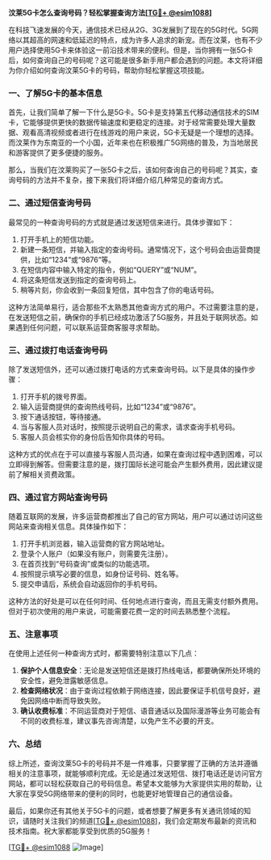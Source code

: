 **汶莱5G卡怎么查询号码？轻松掌握查询方法[[TG💪+ @esim1088](https://t.me/s/esim1088)]**

在科技飞速发展的今天，通信技术已经从2G、3G发展到了现在的5G时代。5G网络以其超高的网速和低延迟的特点，成为许多人追求的新宠。而在汶莱，也有不少用户选择使用5G卡来体验这一前沿技术带来的便利。但是，当你拥有一张5G卡后，如何查询自己的号码呢？这可能是很多新手用户都会遇到的问题。本文将详细为你介绍如何查询汶莱5G卡的号码，帮助你轻松掌握这项技能。

### 一、了解5G卡的基本信息

首先，让我们简单了解一下什么是5G卡。5G卡是支持第五代移动通信技术的SIM卡，它能够提供更快的数据传输速度和更稳定的连接。对于经常需要处理大量数据、观看高清视频或者进行在线游戏的用户来说，5G卡无疑是一个理想的选择。而汶莱作为东南亚的一个小国，近年来也在积极推广5G网络的普及，为当地居民和游客提供了更多便捷的服务。

那么，当我们在汶莱购买了一张5G卡之后，该如何查询自己的号码呢？其实，查询号码的方法并不复杂，接下来我们将详细介绍几种常见的查询方式。

### 二、通过短信查询号码

最常见的一种查询号码的方式就是通过发送短信来进行。具体步骤如下：

1. 打开手机上的短信功能。
2. 新建一条短信，并输入指定的查询号码。通常情况下，这个号码会由运营商提供，比如“1234”或“9876”等。
3. 在短信内容中输入特定的指令，例如“QUERY”或“NUM”。
4. 将这条短信发送到指定的查询号码上。
5. 稍等片刻，你会收到一条回复短信，其中包含了你的电话号码。

这种方法简单易行，适合那些不太熟悉其他查询方式的用户。不过需要注意的是，在发送短信之前，确保你的手机已经成功激活了5G服务，并且处于联网状态。如果遇到任何问题，可以联系运营商客服寻求帮助。

### 三、通过拨打电话查询号码

除了发送短信外，还可以通过拨打电话的方式来查询号码。以下是具体的操作步骤：

1. 打开手机的拨号界面。
2. 输入运营商提供的查询热线号码，比如“1234”或“9876”。
3. 按下通话按钮，等待接通。
4. 当与客服人员对话时，按照提示说明自己的需求，请求查询手机号码。
5. 客服人员会核实你的身份后告知你具体的号码。

这种方式的优点在于可以直接与客服人员沟通，如果在查询过程中遇到困难，可以立即得到解答。但需要注意的是，拨打国际长途可能会产生额外费用，因此建议提前了解相关资费政策。

### 四、通过官方网站查询号码

随着互联网的发展，许多运营商都推出了自己的官方网站，用户可以通过访问这些网站来查询相关信息。具体操作如下：

1. 打开手机浏览器，输入运营商的官方网站地址。
2. 登录个人账户（如果没有账户，则需要先注册）。
3. 在首页找到“号码查询”或类似的功能选项。
4. 按照提示填写必要的信息，如身份证号码、姓名等。
5. 提交申请后，系统会自动返回你的手机号码。

这种方法的好处是可以在任何时间、任何地点进行查询，而且无需支付额外费用。但对于初次使用的用户来说，可能需要花费一定的时间去熟悉整个流程。

### 五、注意事项

在使用上述任何一种查询方式时，都需要特别注意以下几点：

1. **保护个人信息安全**：无论是发送短信还是拨打热线电话，都要确保所处环境的安全性，避免泄露敏感信息。
2. **检查网络状况**：由于查询过程依赖于网络连接，因此要保证手机信号良好，避免因网络中断而导致失败。
3. **确认收费标准**：不同运营商对于短信、语音通话以及国际漫游等业务可能会有不同的收费标准，建议事先咨询清楚，以免产生不必要的开支。

### 六、总结

综上所述，查询汶莱5G卡的号码并不是一件难事，只要掌握了正确的方法并遵循相关的注意事项，就能够顺利完成。无论是通过发送短信、拨打电话还是访问官方网站，都可以轻松获取自己的号码信息。希望本文能够为大家提供实用的帮助，让大家在享受5G网络带来的便利的同时，也能更好地管理自己的通信设备。

最后，如果你还有其他关于5G卡的问题，或者想要了解更多有关通讯领域的知识，请随时关注我们的频道[[TG💪+ @esim1088](https://t.me/s/esim1088)]，我们会定期发布最新的资讯和技术指南。祝大家都能享受到优质的5G服务！

[[TG💪+ @esim1088](https://t.me/s/esim1088) ![Image](https://i.postimg.cc/4NQfJmqS/Snipaste-2025-05-13-00-14-12.png)]